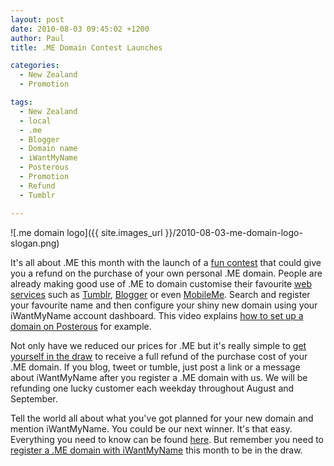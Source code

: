 ```yaml
---
layout: post
date: 2010-08-03 09:45:02 +1200
author: Paul
title: .ME Domain Contest Launches

categories:
  - New Zealand
  - Promotion

tags:
  - New Zealand
  - local
  - .me
  - Blogger
  - Domain name
  - iWantMyName
  - Posterous
  - Promotion
  - Refund
  - Tumblr

---
```


![.me domain logo]({{ site.images_url }}/2010-08-03-me-domain-logo-slogan.png)

It's all about .ME this month with the launch of a [fun contest](https://iwantmyname.co.nz/win-free-domain) that could give you a refund on the purchase of your own personal .ME domain. People are already making good use of .ME to domain customise their favourite [web services](https://iwantmyname.co.nz/services) such as [Tumblr](https://iwantmyname.co.nz/features/applications/custom-domain-apps/blogs/tumblr-tumblelog-easy-blog-with-own-url), [Blogger](https://iwantmyname.co.nz/features/applications/custom-domain-apps/blogs/blogger-blogspot-free-blog-with-own-url) or even [MobileMe](http://archived.link/https://iwantmyname.co.nz/features/applications/custom-domain-apps/apple/mobileme-personal-domains). Search and register your favourite name and then configure your shiny new domain using your iWantMyName account dashboard. This video explains [how to set up a domain on Posterous](https://iwantmyname.co.nz/services) for example.

Not only have we reduced our prices for .ME but it's really simple to [get yourself in the draw](https://iwantmyname.co.nz/win-free-domain) to receive a full refund of the purchase cost of your .ME domain. If you blog, tweet or tumble, just post a link or a message about iWantMyName after you register a .ME domain with us. We will be refunding one lucky customer each weekday throughout August and September.

Tell the world all about what you've got planned for your new domain and mention iWantMyName. You could be our next winner. It's that easy. Everything you need to know can be found [here](https://iwantmyname.co.nz/win-free-domain). But remember you need to [register a .ME domain with iWantMyName](https://iwantmyname.co.nz/domains/me-domain-sale-promo-offer) this month to be in the draw.

